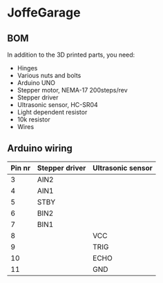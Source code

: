 # JoffeGarage

## BOM
In addition to the 3D printed parts, you need:

- Hinges
- Various nuts and bolts
- Arduino UNO
- Stepper motor, NEMA-17 200steps/rev
- Stepper driver
- Ultrasonic sensor, HC-SR04
- Light dependent resistor
- 10k resistor
- Wires

## Arduino wiring
| Pin nr | Stepper driver | Ultrasonic sensor |
|--------|----------------|-------------------|
| 3      | AIN2           |                   |
| 4      | AIN1           |                   |
| 5      | STBY           |                   |
| 6      | BIN2           |                   |
| 7      | BIN1           |                   |
| 8      |                | VCC               |
| 9      |                | TRIG              |
| 10     |                | ECHO              |
| 11     |                | GND               |